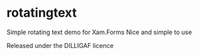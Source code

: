 # rotatingtext
Simple rotating text demo for Xam.Forms
Nice and simple to use

Released under the DILLIGAF licence
